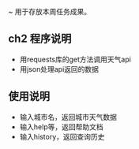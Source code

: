 ~ 用于存放本周任务成果。

## ch2 程序说明
* 用requests库的get方法调用天气api
* 用json处理api返回的数据
## 使用说明
* 输入城市名，返回城市天气数据
* 输入help等，返回帮助文档
* 输入history，返回查询历史
